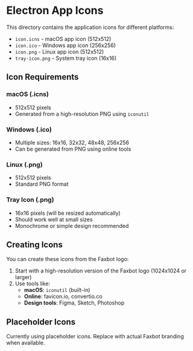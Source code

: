 # Electron App Icons

This directory contains the application icons for different platforms:

- `icon.icns` - macOS app icon (512x512)
- `icon.ico` - Windows app icon (256x256)
- `icon.png` - Linux app icon (512x512)
- `tray-icon.png` - System tray icon (16x16)

## Icon Requirements

### macOS (.icns)
- 512x512 pixels
- Generated from a high-resolution PNG using `iconutil`

### Windows (.ico)
- Multiple sizes: 16x16, 32x32, 48x48, 256x256
- Can be generated from PNG using online tools

### Linux (.png)
- 512x512 pixels
- Standard PNG format

### Tray Icon (.png)
- 16x16 pixels (will be resized automatically)
- Should work well at small sizes
- Monochrome or simple design recommended

## Creating Icons

You can create these icons from the Faxbot logo:

1. Start with a high-resolution version of the Faxbot logo (1024x1024 or larger)
2. Use tools like:
   - **macOS**: `iconutil` (built-in)
   - **Online**: favicon.io, convertio.co
   - **Design tools**: Figma, Sketch, Photoshop

## Placeholder Icons

Currently using placeholder icons. Replace with actual Faxbot branding when available.


